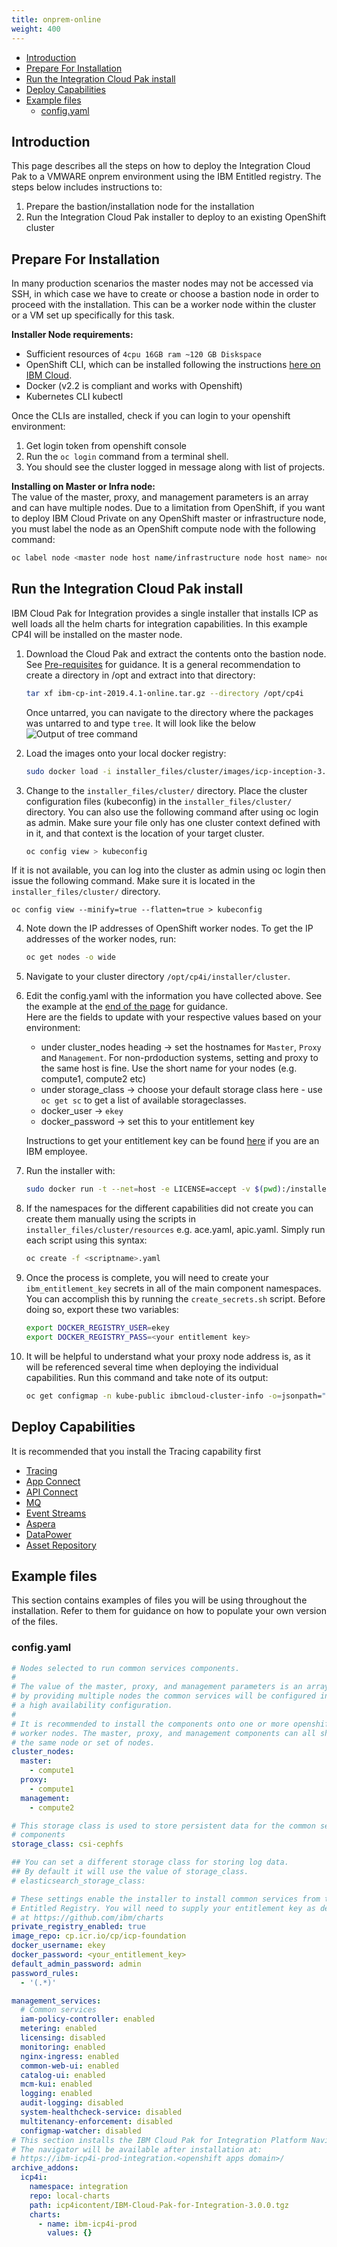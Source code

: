 ```yaml
---
title: onprem-online
weight: 400
---
```


- [Introduction](#introduction)
- [Prepare For Installation](#prepare-for-installation)
- [Run the Integration Cloud Pak install](#run-the-integration-cloud-pak-install)
- [Deploy Capabilities](#deploy-capabilities)
- [Example files](#example-files)
  - [config.yaml](#configyaml)

## Introduction

This page describes all the steps on how to deploy the Integration Cloud Pak to a VMWARE onprem environment using the IBM Entitled registry. The steps below includes instructions to:

1. Prepare the bastion/installation node for the installation
2. Run the Integration Cloud Pak installer to deploy to an existing OpenShift cluster

## Prepare For Installation

In many production scenarios the master nodes may not be accessed via SSH, in which case we have to create or choose a bastion node in order to proceed with the installation. This can be a worker node within the cluster or a VM set up specifically for this task.

**Installer Node requirements:**

- Sufficient resources of `4cpu 16GB ram ~120 GB Diskspace`
- OpenShift CLI, which can be installed following the instructions [here on IBM Cloud](https://cloud.ibm.com/docs/openshift?topic=openshift-openshift-cli).
- Docker (v2.2 is compliant and works with Openshift)
- Kubernetes CLI kubectl

Once the CLIs are installed, check if you can login to your openshift environment:

  1. Get login token from openshift console
  2. Run the `oc login` command from a terminal shell.
  3. You should see the cluster logged in message along with list of projects.
  
**Installing on Master or Infra node:**  
The value of the master, proxy, and management parameters is an array and can have multiple nodes. Due to a limitation from OpenShift, if you want to deploy IBM Cloud Private on any OpenShift master or infrastructure node, you must label the node as an OpenShift compute node with the following command:

```bash
oc label node <master node host name/infrastructure node host name> node-role.kubernetes.io/compute=true
```

## Run the Integration Cloud Pak install

IBM Cloud Pak for Integration provides a single installer that installs ICP as well loads all the helm charts for integration capabilities. In this example CP4I will be installed on the master node.

1. Download the Cloud Pak and extract the contents onto the bastion node. See [Pre-requisites](../pre-reqs) for guidance. It is a general recommendation to create a directory in /opt and extract into that directory:

    ```bash
    tar xf ibm-cp-int-2019.4.1-online.tar.gz --directory /opt/cp4i
    ```

    Once untarred, you can navigate to the directory where the packages was untarred to and type `tree`.  It will look like the below
    ![Output of tree command](1.untar-cp4i.png)

2. Load the images onto your local docker registry:

    ```bash
    sudo docker load -i installer_files/cluster/images/icp-inception-3.2.2.tgz
    ```

3. Change to the `installer_files/cluster/` directory. Place the cluster configuration files (kubeconfig) in the `installer_files/cluster/` directory. You can also use the following command after using oc login as admin.  Make sure your file only has one cluster context defined with in it, and that context is the location of your target cluster.

    ```bash
    oc config view > kubeconfig
    ```

If it is not available, you can log into the cluster as admin using oc login then issue the following command.  Make sure it is located in the `installer_files/cluster/` directory.

`oc config view --minify=true --flatten=true > kubeconfig`

4. Note down the IP addresses of OpenShift worker nodes. To get the IP addresses of the worker nodes, run:

    ```bash
    oc get nodes -o wide
    ```

5. Navigate to your cluster directory `/opt/cp4i/installer/cluster`.
6. Edit the config.yaml with the information you have collected above. See the example at the [end of the page](#configyaml) for guidance.  
Here are the fields to update with your respective values based on your environment:

    - under cluster_nodes heading -> set the hostnames for `Master`, `Proxy` and `Management`.  For non-prdoduction systems, setting and proxy to the same host is fine. Use the short name for your nodes (e.g. compute1, compute2 etc)
    - under storage_class -> choose your default storage class here - use `oc get sc` to get a list of available storageclasses.
    - docker_user -> `ekey`
    - docker_password -> set this to your entitlement key

    Instructions to get your entitlement key can be found [here](https://github.ibm.com/CloudPakOpenContent/cloudpak-entitlement) if you are an IBM employee.

7. Run the installer with:

    ```bash
    sudo docker run -t --net=host -e LICENSE=accept -v $(pwd):/installer/cluster:z -v /var/run:/var/run:z -v /etc/docker:/etc/docker:z --security-opt label:disable ibmcom/icp-inception-amd64:3.2.2 addon -vvv | tee install.log
    ```

8. If the namespaces for the different capabilities did not create you can create them manually using the scripts in `installer_files/cluster/resources` e.g. ace.yaml, apic.yaml.  Simply run each script using this syntax:

    ```bash
    oc create -f <scriptname>.yaml
    ```

9. Once the process is complete, you will need to create your `ibm_entitlement_key` secrets in all of the main component namespaces.  You can accomplish this by running the `create_secrets.sh` script. Before doing so, export these two variables:

    ```bash
    export DOCKER_REGISTRY_USER=ekey
    export DOCKER_REGISTRY_PASS=<your entitlement key>
    ```

10. It will be helpful to understand what your proxy node address is, as it will be referenced several time when deploying the individual capabilities.  Run this command and take note of its output:

    ```bash
    oc get configmap -n kube-public ibmcloud-cluster-info -o=jsonpath="{.data.proxy_address}"`
    ```

## Deploy Capabilities

It is recommended that you install the Tracing capability first

- [Tracing](../deploy-tracing)
- [App Connect](../deploy-integration)
- [API Connect](../deploy-api-mgmt)
- [MQ](../deploy-queue-manager)
- [Event Streams](../deploy-eventstreams)
- [Aspera](../deploy-fast-file-transfer)
- [DataPower](../deploy-secure-gateway)
- [Asset Repository](../deploy-asset-repo)

## Example files

This section contains examples of files you will be using throughout the installation. Refer to them for guidance on how to populate your own version of the files.

### config.yaml

```yaml
# Nodes selected to run common services components.
#
# The value of the master, proxy, and management parameters is an array,
# by providing multiple nodes the common services will be configured in
# a high availability configuration.
#
# It is recommended to install the components onto one or more openshift
# worker nodes. The master, proxy, and management components can all share
# the same node or set of nodes.
cluster_nodes:
  master:
    - compute1
  proxy:
    - compute1
  management:
    - compute2

# This storage class is used to store persistent data for the common services
# components
storage_class: csi-cephfs

## You can set a different storage class for storing log data.
## By default it will use the value of storage_class.
# elasticsearch_storage_class:

# These settings enable the installer to install common services from the IBM
# Entitled Registry. You will need to supply your entitlement key as described
# at https://github.com/ibm/charts
private_registry_enabled: true
image_repo: cp.icr.io/cp/icp-foundation
docker_username: ekey
docker_password: <your_entitlement_key>
default_admin_password: admin
password_rules:
  - '(.*)'

management_services:
  # Common services
  iam-policy-controller: enabled
  metering: enabled
  licensing: disabled
  monitoring: enabled
  nginx-ingress: enabled
  common-web-ui: enabled
  catalog-ui: enabled
  mcm-kui: enabled
  logging: enabled
  audit-logging: disabled
  system-healthcheck-service: disabled
  multitenancy-enforcement: disabled
  configmap-watcher: disabled
# This section installs the IBM Cloud Pak for Integration Platform Navigator.
# The navigator will be available after installation at:
# https://ibm-icp4i-prod-integration.<openshift apps domain>/
archive_addons:
  icp4i:
    namespace: integration
    repo: local-charts
    path: icp4icontent/IBM-Cloud-Pak-for-Integration-3.0.0.tgz
    charts:
      - name: ibm-icp4i-prod
        values: {}
```
